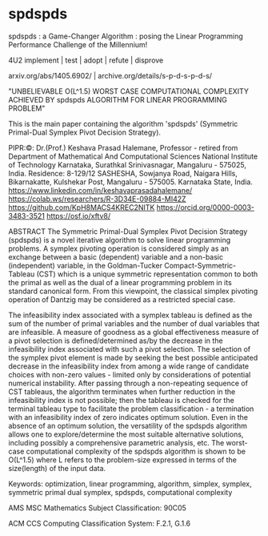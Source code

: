 # spdspds 

spdspds : a Game-Changer Algorithm : posing the Linear Programming Performance Challenge of the Millennium! 

4U2 implement | test | adopt | refute | disprove 

arxiv.org/abs/1405.6902/ | archive.org/details/s-p-d-s-p-d-s/ 

"UNBELIEVABLE O(L^1.5) WORST CASE COMPUTATIONAL COMPLEXITY ACHIEVED BY 
spdspds ALGORITHM FOR LINEAR PROGRAMMING PROBLEM" 

This is the main paper containing the algorithm 'spdspds' (Symmetric Primal-Dual Symplex Pivot Decision Strategy). 

PIPR:©: Dr.(Prof.) Keshava Prasad Halemane,
Professor - retired from 
Department of Mathematical And Computational Sciences 
National Institute of Technology Karnataka, Surathkal 
Srinivasnagar, Mangaluru - 575025, India. 
Residence:  8-129/12  SASHESHA,  Sowjanya Road, Naigara Hills, 
Bikarnakatte, Kulshekar Post, Mangaluru - 575005. Karnataka State, India. 
https://www.linkedin.com/in/keshavaprasadahalemane/ 
https://colab.ws/researchers/R-3D34E-09884-MI42Z 
https://github.com/KpH8MACS4KREC2NITK 
https://orcid.org/0000-0003-3483-3521 
https://osf.io/xftv8/  

ABSTRACT 
The Symmetric Primal-Dual Symplex Pivot Decision Strategy (spdspds) is a novel iterative algorithm to solve linear programming problems.  A symplex pivoting operation is considered simply as an exchange between a basic (dependent) variable and a non-basic (independent) variable, in the Goldman-Tucker Compact-Symmetric-Tableau (CST) which is a unique symmetric representation common to both the primal as well as the dual of a linear programming problem in its standard canonical form.  From this viewpoint, the classical simplex pivoting operation of Dantzig may be considered as a restricted special case. 
 
The infeasibility index associated with a symplex tableau is defined as the sum of the number of primal variables and the number of dual variables that are infeasible.  A measure of goodness as a global effectiveness measure of a pivot selection is defined/determined as/by the decrease in the infeasibility index associated with such a pivot selection.  The selection of the symplex pivot element is made by seeking the best possible anticipated decrease in the infeasibility index from among a wide range of candidate choices with non-zero values - limited only by considerations of potential numerical instability.  After passing through a non-repeating sequence of CST tableaus, the algorithm terminates when further reduction in the infeasibility index is not possible; then the tableau is checked for the terminal tableau type to facilitate the problem classification - a termination with an infeasibility index of zero indicates optimum solution.  Even in the absence of an optimum solution, the versatility of the spdspds algorithm allows one to explore/determine the most suitable alternative solutions, including possibly a comprehensive parametric analysis, etc.  The worst-case computational complexity of the spdspds algorithm is shown to be O(L^1.5) where L refers to the problem-size expressed in terms of the size(length) of the input data. 

Keywords: 	optimization, linear programming, algorithm, simplex, symplex, symmetric primal dual symplex, spdspds, computational complexity 

AMS MSC Mathematics Subject Classification: 90C05 

ACM CCS Computing Classification System: F.2.1, G.1.6 

